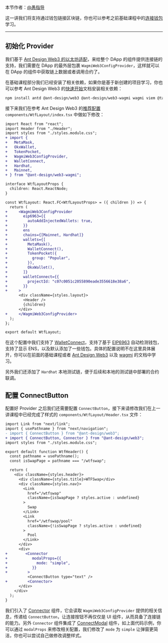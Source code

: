 本节作者：[@愚指导](https://x.com/yudao1024)

这一讲我们将支持通过钱包链接区块链，你也可以参考之前基础课程中的[连接钱包](../03_ConnectWallet/)学习。

---

## 初始化 Provider

我们基于 [Ant Design Web3 的以太坊适配](https://web3.ant.design/components/ethereum-cn)，来给整个 DApp 的组件提供连接链的支持，我们需要在 DApp 的最外层包裹 `WagmiWeb3ConfigProvider`，这样就可以在 DApp 的组件中获取链上数据或者调用合约了。

在基础课程部分我们已经安装了相关依赖，如果你是基于新创建的项目学习，你也可以参考 Ant Design Web3 的[快速开始](https://web3.ant.design/guide/quick-start-cn)文档安装相关依赖：

```sh
npm install antd @ant-design/web3 @ant-design/web3-wagmi wagmi viem @tanstack/react-query --save
```

接下来我们在参考 Ant Design Web3 的[推荐配置](https://web3.ant.design/components/ethereum-cn#%E6%8E%A8%E8%8D%90%E9%85%8D%E7%BD%AE) `components/WtfLayout/index.tsx` 中做如下修改：

```diff
import React from "react";
import Header from "./Header";
import styles from "./styles.module.css";
+ import {
+   MetaMask,
+   OkxWallet,
+   TokenPocket,
+   WagmiWeb3ConfigProvider,
+   WalletConnect,
+   Hardhat,
+   Mainnet,
+ } from "@ant-design/web3-wagmi";

interface WtfLayoutProps {
  children: React.ReactNode;
}

const WtfLayout: React.FC<WtfLayoutProps> = ({ children }) => {
  return (
+     <WagmiWeb3ConfigProvider
+       eip6963={{
+         autoAddInjectedWallets: true,
+       }}
+       ens
+       chains={[Mainnet, Hardhat]}
+       wallets={[
+         MetaMask(),
+         WalletConnect(),
+         TokenPocket({
+           group: "Popular",
+         }),
+         OkxWallet(),
+       ]}
+       walletConnect={{
+         projectId: "c07c0051c2055890eade3556618e38a6",
+       }}
+     >
      <div className={styles.layout}>
        <Header />
        {children}
      </div>
+     </WagmiWeb3ConfigProvider>
  );
};

export default WtfLayout;
```

在这个配置中我们支持了 [WalletConnect](../10_WalletConnect/readme.md)，支持了基于 [EIP6963](../09_EIP1193/) 自动检测钱包，支持了显示 ENS，以及默认添加了一些钱包。具体的配置说明不在这里具体展开，你可以在前面的基础课程或者 [Ant Design Web3](https://web3.ant.design/) 以及 [wagmi](https://wagmi.sh/) 的文档中学习。

另外我们还添加了 `Hardhat` 本地测试链，便于后续和本地的测试链中部署的合约联调。

## 配置 ConnectButton

配置好 Provider 之后我们还需要配置 `ConnectButton`，接下来请修改我们在上一讲课程中已经完成了样式的 `components/WtfLayout/Header.tsx` 文件：

```diff
import Link from "next/link";
import { usePathname } from "next/navigation";
- import { ConnectButton } from "@ant-design/web3";
+ import { ConnectButton, Connector } from "@ant-design/web3";
import styles from "./styles.module.css";

export default function WtfHeader() {
  const pathname = usePathname();
  const isSwapPage = pathname === "/wtfswap";

  return (
    <div className={styles.header}>
      <div className={styles.title}>WTFSwap</div>
      <div className={styles.nav}>
        <Link
          href="/wtfswap"
          className={isSwapPage ? styles.active : undefined}
        >
          Swap
        </Link>
        <Link
          href="/wtfswap/pool"
          className={!isSwapPage ? styles.active : undefined}
        >
          Pool
        </Link>
      </div>
      <div>
+        <Connector
+           modalProps={{
+             mode: "simple",
+           }}
+         >
          <ConnectButton type="text" />
+         <Connector>
      </div>
    </div>
  );
}
```

我们引入了 [Connector](https://web3.ant.design/components/connector-cn) 组件，它会读取 `WagmiWeb3ConfigProvider` 提供的相关信息，传递给 `ConnectButton`，让连接按钮不再仅仅是 UI 组件，从而具备了连接链的能力。另外 `Connector` 组件集成了 [ConnectModal](https://web3.ant.design/components/connect-modal-cn) 组件，如上面代码示例，你可以通过 `modalProps` 来修改相关配置，我们修改了 `mode` 为 `simple` 让弹窗更简洁，你也可以尝试自己做修改调整样式。
